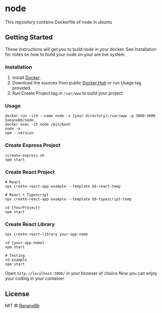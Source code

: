 # node
This repository contains Dockerfile of node in ubuntu

## Getting Started
These instructions will get you to build node in your docker. See Installation for notes on how to build your node on your are live system.

### Installation
1. Install [Docker](https://www.docker.com/).
2. Download the sources from public [Docker Hub](https://hub.docker.com/r/bananabb/node/) or run Usage tag provided.
3. Run Create Project tag in `/var/www` to build your project

### Usage
```
docker run -itd --name node -v {your directory}:/var/www -p 3000:3000 bananabb/node
docker exec -it node /bin/bash
node -v
npm --version
```

### Create Express Project
```
/create-express.sh
npm start
```

### Create React Project
```
# React
npx create-react-app example --template bb-react-temp

# React + Typescript
npx create-react-app example --template bb-typescript-temp

cd {YourProject}
npm start
```

### Create React Library
```
npx create-react-library your-app-name

cd {your-app-name}
npm start

# Testing
cd example
npm start
```

Open `http://localhost:3000/` in your browser of choice
Now you can enjoy your coding in your container.

## License
MIT © [BananaBb](https://github.com/BananaBb)